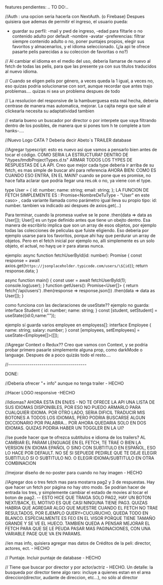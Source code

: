 features pendientes:
..
TO DO:..

//Auth : una opcion seria hacerla con NextAuth. (o Firebase)
Despues quisiera que ademas de permitir el ingreso, el usuario pueda:
- guardar su perfil:
    -mail y pwd de ingreso, 
    -edad para filtarle o no contenido adulto por default
    -nombre
    -avatar
    -preferencias: filtrar siempre contenido adulto o no, poner puntajes propios, elegir sus favoritos y almacenarlos, y el idioma seleccionado. (¿la api te ofrece pasarte pelis parecidas a su coleccion de favoritas o no?)

// Al cambiar el idioma en el medio del uso, deberia llamarse de nuevo al fetch de todas las pelis, para que las presente ya con sus titulos traducidos al nuevo idioma.

// Cuando se eligen pelis por género, a veces queda la 1 igual, a veces no, eso quizas podria solucionarse con sort, aunque recordar que antes trajo problemas.... quizas ni sea un problema despues de todo

// La resolucion del responsive de la hambuerguesa esta mal hecha, deberia centrase de manera mas automatica, mejorar. La cajita negra que sale al clickearla necesita su adaptatividad tambien

// estaria bueno un buscador por director o por interpete que vaya filtrando dentro de los posibles, de manera que si pones tom h te complete a tom hanks-....

//Nuevo Logo CATA ? Deberia decir Abeto´s TRAILER database

//Agregar typescript: esto es nuevo asi que vamos a pensarlo bien antes de tocar el código.
CÓMO SERIA LA ESTRUCTURA? DENTRO DE "/types/tmdbProjectTypes.d.ts" ARMAR TODOS LOS TYPES DE RESPUESTAS DE LA API. Creo que mejor cada type deberia ir arriba de su fetch, es mas simple de buscar ahi para referencia
AHORA BIEN: COMO ES CUANDO ESO ENTRA, EN EL MAIN? cuando se pone que es promise, no hace falta aclarar que podria llegar una res.ok o no, ya viene con el type.

type User = {
  id: number;
  name: string;
  email: string;
};
LA FUNCION DE FETCH SIMPLEMENTE ES : Promise<NombreDeTuType - "User" en este caso> , cada variante llamada como parámetro igual lleva su propio tipo: id: number.
<NombreDeTuType> tambien va indicado asi despues de axios.get<NombreDeTuType>(...)

Para terminar, cuando la promesa vuelve se le pone .then(data => data as User[]); User[] es un type definido antes que tiene un obejto dentro. Esa manera de escribirlo implica que son un array de esos objetos, por ejemplo todas las colecciones de peliculas que fuiste eligiendo. Eso deberia por ejemplo usarse para los favoritos, porque ahi hay que perdurar un array de objetos. Pero en el fetch inicial por ejemplo no, alli simplemente es un solo objeto, el actual, no hayq ue ir para ataras nunca.

ejemplo:
async function fetchUserById(id: number): Promise<User> {
  const response = await axios.get<User>(`https://jsonplaceholder.typicode.com/users/\${id}`);
  return response.data;
}

async function main() {
  const user = await fetchUserById(1);
  console.log(user);
}
function getUsers(): Promise<User[]> {
  return fetch('/api/users')
    .then(response => response.json())
    .then(data => data as User[]);
}

como funciona con las declaraciones de useState??
ejemplo no guarda:
interface Student {
    id: number;
    name: string;
}
const [student, setStudent] = useState<Student>({id:0,name:""});

ejemplo sí guarda varios employee en employess[]:
interface Employee {
  name: string;
  salary: number;
}
const [employees, setEmployees] = useState<Employee[]>([]);

//Agregar Context o Redux?? Creo que vamos con Context, y se podria probar primero pasarle simplemente alguna prop, como darkMode o language. Despues de a poco quizás todo el resto....


//----------------------------------------


DONE:

//Deberia ofrecer "+ info" aunque no tenga trailer - HECHO

//Hacer LOGO responsive -HECHO

//Idiomas? AHORA ESTA EN EN/ES - NO TE OFRECE LA API UNA LISTA DE SUS IDIOMAS DISPONIBLES, POR ESO NO PUEDO ARMARLO PARA CUALQUIER IDIOMA. POR OTRO LADO, SERIA DIFICIL TRADUCIR MIS BOTONES A TODOS LOS IDIOMAS, PERO PODRIA BUSCARSE ALGUN DICCIONARIO POR PALABRA... POR AHORA QUEDARIA SOLO EN DOS IDIOMAS. QUIZAS PODRIA HABER UN TOGGLER EN LA UI?

//se puede hacer que te ofrezca subtitulos e idioma de los trailers? AL CAMBIAR EL PARAM LENGUAGE EN EL FETCH, TE TRAE O BIEN LA VERSION EN IDIOMA EPAÑOL O SINO CON SUBTITULO EN ESPAÑOL, ESO LO HACE POR DEFAULT. NO SÉ SI SEPUEDE PEDIRLE QUE TE DEJE ELEGIR SUBTITULO SI O SUBTITULO NO. O ELEGIR IDIOMA/SUBTITULO EN OTRA COMBINACION

//mejorar diseño de no-poster para cuando no hay imagen - HECHO

//Agregar dos o tres fetch mas para mostarra pag2 y 3 de respuestas. Hay que hacer un fetch por página no hay otro modo. Se podrian hacer de entrada los tres, y simplemente cambiar el estado de movies al tocar el boton de pag2.  -- ESTO HICE QUE TRAIGA SOLO PAG2, HAY UN BOTON NEXT/BACK, EL MOTIVO ES QUE CASI NINGUNA TIENE PAG3. QUIZAS HABRIA QUE AGREGAR ALGO QUE MUESTRE CUANDO EL FETCH NO TRAE RESULTADOS, POR EJEMPLO QUERY=CUCURUCHO, QUEDA TODO EN BLANCO. ESPECIALMENTE ES FEO EN EL VISOR PORQUE TIENE TAMAÑO GRANDE Y SE VE EL HUECO. TAMBIEN QUEDA A PENSAR MEJORAR EL FETCH PARA QUE SE LE PEUDA PASAR MAS PAGINACIONES, CON UNA VARIABLE PAGE QUE VA EN PARAMS.

//en mas info, quisiera agregar mas datos de Créditos de la peli: director, actores, ect. - HECHO 

// Puntaje. Incluir puntaje de database - HECHO

// Tiene que buscar por director y por actor/actriz - HECHO. Un detalle: la busqueda por director tiene algo raro: incluye a quienes estan en el area direccion(director, audante de direccion, etc...), no sólo al director